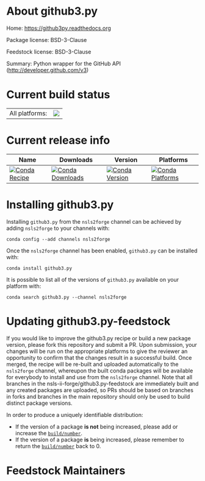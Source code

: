 About github3.py
================

Home: https://github3py.readthedocs.org

Package license: BSD-3-Clause

Feedstock license: BSD-3-Clause

Summary: Python wrapper for the GitHub API (http://developer.github.com/v3)



Current build status
====================


<table><tr><td>All platforms:</td>
    <td>
      <a href="https://dev.azure.com/nsls2forge/nsls2forge/_build/latest?definitionId=245&branchName=master">
        <img src="https://dev.azure.com/nsls2forge/nsls2forge/_apis/build/status/github3.py-feedstock?branchName=master">
      </a>
    </td>
  </tr>
</table>

Current release info
====================

| Name | Downloads | Version | Platforms |
| --- | --- | --- | --- |
| [![Conda Recipe](https://img.shields.io/badge/recipe-github3.py-green.svg)](https://anaconda.org/nsls2forge/github3.py) | [![Conda Downloads](https://img.shields.io/conda/dn/nsls2forge/github3.py.svg)](https://anaconda.org/nsls2forge/github3.py) | [![Conda Version](https://img.shields.io/conda/vn/nsls2forge/github3.py.svg)](https://anaconda.org/nsls2forge/github3.py) | [![Conda Platforms](https://img.shields.io/conda/pn/nsls2forge/github3.py.svg)](https://anaconda.org/nsls2forge/github3.py) |

Installing github3.py
=====================

Installing `github3.py` from the `nsls2forge` channel can be achieved by adding `nsls2forge` to your channels with:

```
conda config --add channels nsls2forge
```

Once the `nsls2forge` channel has been enabled, `github3.py` can be installed with:

```
conda install github3.py
```

It is possible to list all of the versions of `github3.py` available on your platform with:

```
conda search github3.py --channel nsls2forge
```




Updating github3.py-feedstock
=============================

If you would like to improve the github3.py recipe or build a new
package version, please fork this repository and submit a PR. Upon submission,
your changes will be run on the appropriate platforms to give the reviewer an
opportunity to confirm that the changes result in a successful build. Once
merged, the recipe will be re-built and uploaded automatically to the
`nsls2forge` channel, whereupon the built conda packages will be available for
everybody to install and use from the `nsls2forge` channel.
Note that all branches in the nsls-ii-forge/github3.py-feedstock are
immediately built and any created packages are uploaded, so PRs should be based
on branches in forks and branches in the main repository should only be used to
build distinct package versions.

In order to produce a uniquely identifiable distribution:
 * If the version of a package **is not** being increased, please add or increase
   the [``build/number``](https://conda.io/docs/user-guide/tasks/build-packages/define-metadata.html#build-number-and-string).
 * If the version of a package **is** being increased, please remember to return
   the [``build/number``](https://conda.io/docs/user-guide/tasks/build-packages/define-metadata.html#build-number-and-string)
   back to 0.

Feedstock Maintainers
=====================


